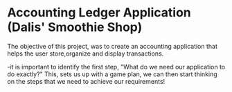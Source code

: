 # Accounting Ledger Application (Dalis' Smoothie Shop)
The objective of this project, was to create an accounting application that helps the user store,organize and display transactions.

-it is important to identify the first step, "What do we need our application to do exactly?"
This, sets us up with a game plan, we can then start thinking on the steps that we need to achieve our requirements! 
